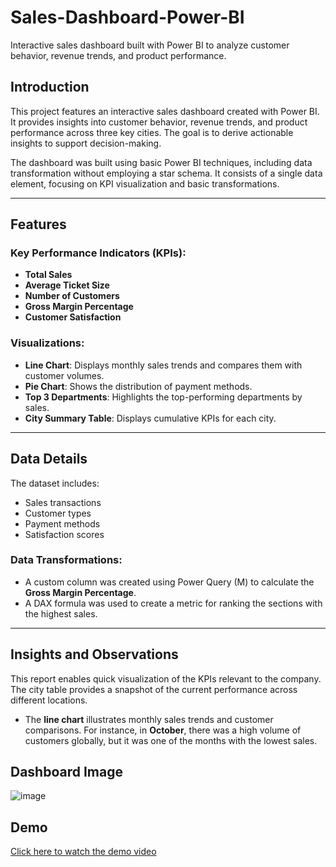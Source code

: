 # Sales-Dashboard-Power-BI

Interactive sales dashboard built with Power BI to analyze customer behavior, revenue trends, and product performance.

## Introduction

This project features an interactive sales dashboard created with Power BI. It provides insights into customer behavior, revenue trends, and product performance across three key cities. The goal is to derive actionable insights to support decision-making.

The dashboard was built using basic Power BI techniques, including data transformation without employing a star schema. It consists of a single data element, focusing on KPI visualization and basic transformations.

---

## Features

### Key Performance Indicators (KPIs):
- **Total Sales**  
- **Average Ticket Size**  
- **Number of Customers**  
- **Gross Margin Percentage**  
- **Customer Satisfaction**

### Visualizations:
- **Line Chart**: Displays monthly sales trends and compares them with customer volumes.
- **Pie Chart**: Shows the distribution of payment methods.  
- **Top 3 Departments**: Highlights the top-performing departments by sales.  
- **City Summary Table**: Displays cumulative KPIs for each city.

---

## Data Details

The dataset includes:
- Sales transactions  
- Customer types  
- Payment methods  
- Satisfaction scores  

### Data Transformations:
- A custom column was created using Power Query (M) to calculate the **Gross Margin Percentage**.  
- A DAX formula was used to create a metric for ranking the sections with the highest sales.  

---

## Insights and Observations

This report enables quick visualization of the KPIs relevant to the company. The city table provides a snapshot of the current performance across different locations.  

- The **line chart** illustrates monthly sales trends and customer comparisons. For instance, in **October**, there was a high volume of customers globally, but it was one of the months with the lowest sales.  


## Dashboard Image
![image](https://github.com/user-attachments/assets/306edb48-9024-492f-9098-a17cc9eaa371)

## Demo
[Click here to watch the demo video](https://github.com/shei85/Sales-Dashboard-Power-BI/blob/main/Sales_Dashboard_Demo.mp4)


